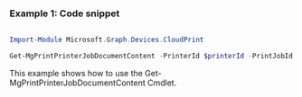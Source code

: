 ### Example 1: Code snippet

```powershell

Import-Module Microsoft.Graph.Devices.CloudPrint

Get-MgPrintPrinterJobDocumentContent -PrinterId $printerId -PrintJobId $printJobId -PrintDocumentId $printDocumentId -OutFile $outFileId

```
This example shows how to use the Get-MgPrintPrinterJobDocumentContent Cmdlet.

